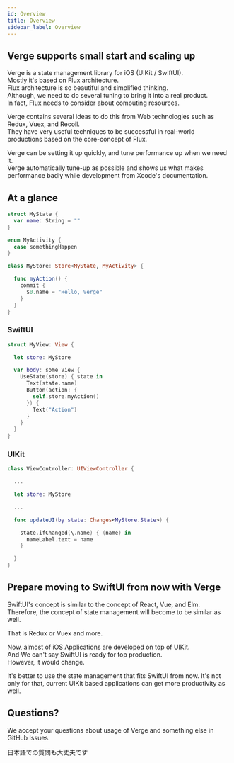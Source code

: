 ```yaml
---
id: Overview
title: Overview
sidebar_label: Overview
---
```


## Verge supports small start and scaling up

Verge is a state management library for iOS (UIKit / SwiftUI).  
Mostly it's based on Flux architecture.  
Flux architecture is so beautiful and simplified thinking.  
Although, we need to do several tuning to bring it into a real product.  
In fact, Flux needs to consider about computing resources.

Verge contains several ideas to do this from Web technologies such as Redux, Vuex, and Recoil.  
They have very useful techniques to be successful in real-world productions based on the core-concept of Flux.

Verge can be setting it up quickly, and tune performance up when we need it.  
Verge automatically tune-up as possible and shows us what makes performance badly while development from Xcode's documentation.

## At a glance

```swift
struct MyState {
  var name: String = ""
}

enum MyActivity {
  case somethingHappen
}

class MyStore: Store<MyState, MyActivity> {

  func myAction() {
    commit {
      $0.name = "Hello, Verge"
    }
  }
}
```

### SwiftUI

```swift
struct MyView: View {

  let store: MyStore

  var body: some View {
    UseState(store) { state in
      Text(state.name)
      Button(action: {
        self.store.myAction()
      }) {
        Text("Action")
      }
    }
  }
}
```

### UIKit

```swift
class ViewController: UIViewController {

  ...

  let store: MyStore

  ...

  func updateUI(by state: Changes<MyStore.State>) {

    state.ifChanged(\.name) { (name) in
      nameLabel.text = name
    }

  }
}
```

## Prepare moving to SwiftUI from now with Verge

SwiftUI's concept is similar to the concept of React, Vue, and Elm.  
Therefore, the concept of state management will become to be similar as well.

That is Redux or Vuex and more.

Now, almost of iOS Applications are developed on top of UIKit.  
And We can't say SwiftUI is ready for top production.  
However, it would change.

It's better to use the state management that fits SwiftUI from now. It's not only for that, current UIKit based applications can get more productivity as well.

## Questions?

We accept your questions about usage of Verge and something else in GitHub Issues.

日本語での質問も大丈夫です
